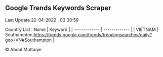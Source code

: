 

## Google Trends Keywords Scraper 
 
Last Update 22-04-2022 , 03:30:59

Country List :
 Name  | Keyword |
| ------------- | ------------- |
| VIETNAM | Southampton,https://trends.google.com/trends/trendingsearches/daily?geo=VN#Southampton |



© Abdul Muttaqin 
